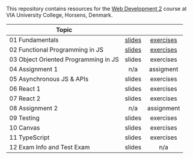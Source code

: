 This repository contains resources for the [Web Development 2](https://en.via.dk/tmh-courses/web-development-2?education=ict) course at VIA University College, Horsens, Denmark.

| Topic                                |                                                                                                                                |                                                                                                             |
| ------------------------------------ | :----------------------------------------------------------------------------------------------------------------------------: | :---------------------------------------------------------------------------------------------------------: |
| 01 Fundamentals                      | [slides](https://docs.google.com/presentation/d/1Pt7p_jVs_f19y2Brz2vfnDHysALUBBTZT4TvyD3ke6k/edit#slide=id.g1c7f5e8801d_0_351) |            [exercises](https://github.com/KasperKnop/WEB2/blob/main/01%20Fundamentals/README.md)            |
| 02 Functional Programming in JS      |         [slides](https://docs.google.com/presentation/d/120lyQV8o8p3Ndbv6Fmr3NF17uf609U2DLg2YBU5hcC0/edit?usp=sharing)         | [exercises](https://github.com/KasperKnop/WEB2/blob/main/02%20Functional%20Programming%20In%20JS/README.md) |
| 03 Object Oriented Programming in JS |                                                             slides                                                             |                                                  exercises                                                  |
| 04 Assignment 1                      |                                                              n/a                                                               |                                                  assigment                                                  |
| 05 Asynchronous JS & APIs            |                                                             slides                                                             |                                                  exercises                                                  |
| 06 React 1                           |                                                             slides                                                             |                                                  exercises                                                  |
| 07 React 2                           |                                                             slides                                                             |                                                  exercises                                                  |
| 08 Assignment 2                      |                                                              n/a                                                               |                                                 assignment                                                  |
| 09 Testing                           |                                                             slides                                                             |                                                  exercises                                                  |
| 10 Canvas                            |                                                             slides                                                             |                                                  exercises                                                  |
| 11 TypeScript                        |                                                             slides                                                             |                                                  exercises                                                  |
| 12 Exam Info and Test Exam           |                                                             slides                                                             |                                                     n/a                                                     |
